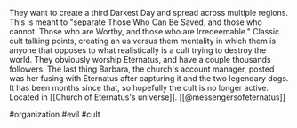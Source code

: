 They want to create a third Darkest Day and spread across multiple regions. This is meant to "separate Those Who Can Be Saved, and those who cannot. Those who are Worthy, and those who are Irredeemable." Classic cult talking points, creating an us versus them mentality in which them is anyone that opposes to what realistically is a cult trying to destroy the world. They obviously worship Eternatus, and have a couple thousands followers. The last thing Barbara, the church's account manager, posted was her fusing with Eternatus after capturing it and the two legendary dogs. It has been months since that, so hopefully the cult is no longer active. Located in [[Church of Eternatus's universe]]. [[@messengersofeternatus]]

#organization #evil #cult 